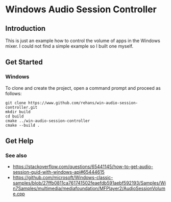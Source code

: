 # Windows Audio Session Controller

## Introduction

This is just an example how to control the volume of apps in the Windows mixer. I could not find a simple example so I built one myself.

## Get Started

### Windows

To clone and create the project, open a command prompt and proceed as follows:

```
git clone https://www.github.com/rehans/win-audio-session-controller.git
mkdir build
cd build
cmake ../win-audio-session-controller
cmake --build .
```

## Get Help

### See also

* https://stackoverflow.com/questions/65441145/how-to-get-audio-session-guid-with-windows-api#65444615
* https://github.com/microsoft/Windows-classic-samples/blob/27ffb0811ca761741502feaefdb591aebf592193/Samples/Win7Samples/multimedia/mediafoundation/MFPlayer2/AudioSessionVolume.cpp
